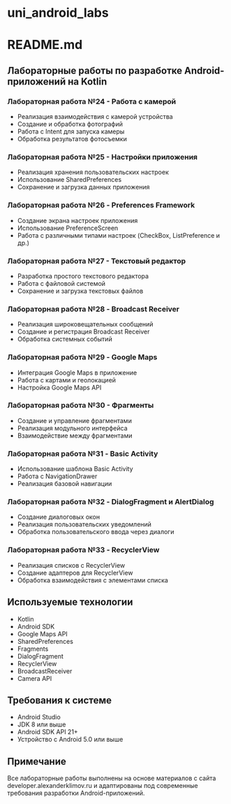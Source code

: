 # uni_android_labs
# README.md

## Лабораторные работы по разработке Android-приложений на Kotlin

### Лабораторная работа №24 - Работа с камерой
- Реализация взаимодействия с камерой устройства
- Создание и обработка фотографий
- Работа с Intent для запуска камеры
- Обработка результатов фотосъемки

### Лабораторная работа №25 - Настройки приложения
- Реализация хранения пользовательских настроек
- Использование SharedPreferences
- Сохранение и загрузка данных приложения

### Лабораторная работа №26 - Preferences Framework
- Создание экрана настроек приложения
- Использование PreferenceScreen
- Работа с различными типами настроек (CheckBox, ListPreference и др.)

### Лабораторная работа №27 - Текстовый редактор
- Разработка простого текстового редактора
- Работа с файловой системой
- Сохранение и загрузка текстовых файлов

### Лабораторная работа №28 - Broadcast Receiver
- Реализация широковещательных сообщений
- Создание и регистрация Broadcast Receiver
- Обработка системных событий

### Лабораторная работа №29 - Google Maps
- Интеграция Google Maps в приложение
- Работа с картами и геолокацией
- Настройка Google Maps API

### Лабораторная работа №30 - Фрагменты
- Создание и управление фрагментами
- Реализация модульного интерфейса
- Взаимодействие между фрагментами

### Лабораторная работа №31 - Basic Activity
- Использование шаблона Basic Activity
- Работа с NavigationDrawer
- Реализация базовой навигации

### Лабораторная работа №32 - DialogFragment и AlertDialog
- Создание диалоговых окон
- Реализация пользовательских уведомлений
- Обработка пользовательского ввода через диалоги

### Лабораторная работа №33 - RecyclerView
- Реализация списков с RecyclerView
- Создание адаптеров для RecyclerView
- Обработка взаимодействия с элементами списка

## Используемые технологии
- Kotlin
- Android SDK
- Google Maps API
- SharedPreferences
- Fragments
- DialogFragment
- RecyclerView
- BroadcastReceiver
- Camera API

## Требования к системе
- Android Studio
- JDK 8 или выше
- Android SDK API 21+
- Устройство с Android 5.0 или выше

## Примечание
Все лабораторные работы выполнены на основе материалов с сайта developer.alexanderklimov.ru и адаптированы под современные требования разработки Android-приложений. 
